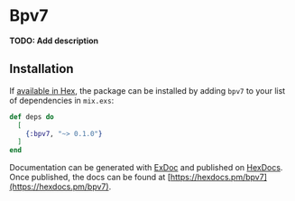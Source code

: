# Bpv7

**TODO: Add description**

## Installation

If [available in Hex](https://hex.pm/docs/publish), the package can be installed
by adding `bpv7` to your list of dependencies in `mix.exs`:

```elixir
def deps do
  [
    {:bpv7, "~> 0.1.0"}
  ]
end
```

Documentation can be generated with [ExDoc](https://github.com/elixir-lang/ex_doc)
and published on [HexDocs](https://hexdocs.pm). Once published, the docs can
be found at [https://hexdocs.pm/bpv7](https://hexdocs.pm/bpv7).

